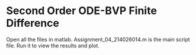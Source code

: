 # Second Order ODE-BVP Finite Difference

Open all the files in matlab. Assignment_04_214026014.m is the main script file.
Run it to view the results and plot.
